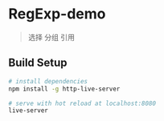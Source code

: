 # RegExp-demo

> 选择 分组 引用

## Build Setup

``` bash
# install dependencies
npm install -g http-live-server

# serve with hot reload at localhost:8080
live-server

```
